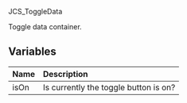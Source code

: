 JCS_ToggleData

Toggle data container.

## Variables

| Name | Description |
|:---|:---|
| isOn | Is currently the toggle button is on? |

